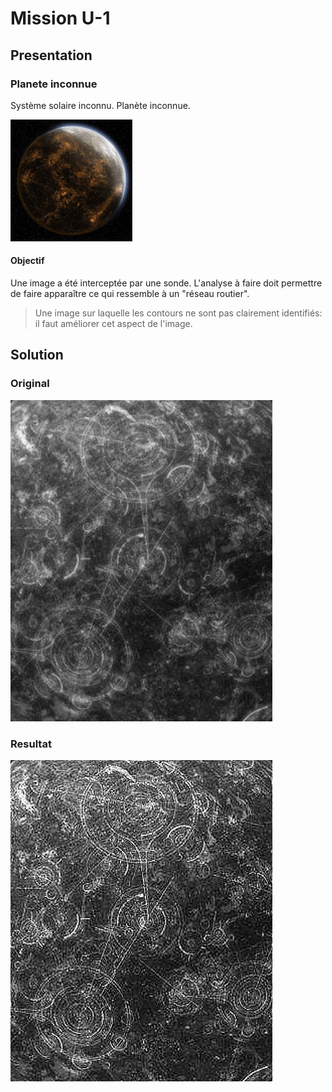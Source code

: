 # Mission U-1

## Presentation

### Planete inconnue

Système solaire inconnu.
Planète inconnue.

![?](img/Coruscante.jpg)

#### Objectif 

Une image a été interceptée par une sonde. L'analyse à faire doit permettre de faire apparaître ce qui ressemble à un "réseau routier".
> Une image sur laquelle les contours ne sont pas clairement identifiés: il faut améliorer cet aspect de l'image.

## Solution

### Original

![Original](img/original.png)

### Resultat

![Result](img/result.png)
